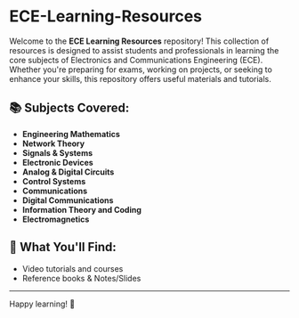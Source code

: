 # ECE-Learning-Resources

Welcome to the **ECE Learning Resources** repository! This collection of resources is designed to assist students and professionals in learning the core subjects of Electronics and Communications Engineering (ECE). Whether you're preparing for exams, working on projects, or seeking to enhance your skills, this repository offers useful materials and tutorials.

## 📚 Subjects Covered:
- **Engineering Mathematics**
- **Network Theory**
- **Signals & Systems**
- **Electronic Devices**
- **Analog & Digital Circuits**
- **Control Systems**
- **Communications**
- **Digital Communications**
- **Information Theory and Coding**
- **Electromagnetics**


## 🔧 What You'll Find:
- Video tutorials and courses
- Reference books & Notes/Slides


---

Happy learning! 🚀

